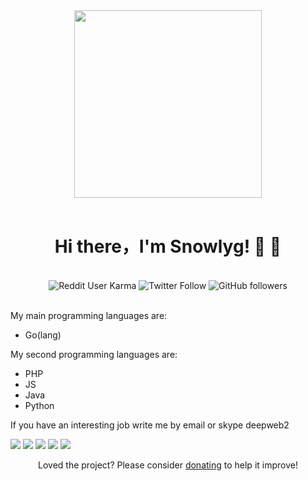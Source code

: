 <div id="header" align="center">
<!--   <img width = '300' hight = '300'  src="https://github.com/snowlyg/snowlyg/blob/main/giphy.gif"/> -->
<img width = '300' hight = '300'  src=" https://anime-girls-holding-programming-books.netlify.app/static/Yaoyorozu_Momo_Holding_Go_Programming_Language-b5f73b96a822664c23fe22e11f23bdfc.png"/>

</div> 
<br>

<div id="body" align="center">
  <h1> Hi there，I'm Snowlyg! 👋 👋</h1>
  <br>
  <div>
<img alt="Reddit User Karma" src="https://img.shields.io/reddit/user-karma/link/Usual-Introduction71?color=blue&label=Reddit&logo=snowlyg&logoColor=blue&style=for-the-badge">
<img alt="Twitter Follow" src="https://img.shields.io/twitter/follow/ld_snowlyg?color=blue&label=Twitter&logo=snowlyg&logoColor=Blue&style=for-the-badge">
 <img alt="GitHub followers" src="https://img.shields.io/github/followers/snowlyg?color=blue&label=GitHub&logo=snowlyg&logoColor=blue&style=for-the-badge">
  </div>
</div>
<br>

<!--
**snowlyg/snowlyg** is a ✨ _special_ ✨ repository because its `README.md` (this file) appears on your GitHub profile.

Here are some ideas to get you started:

- 🔭 I’m currently working on ...
- 🌱 I’m currently learning ...
- 👯 I’m looking to collaborate on ...
- 🤔 I’m looking for help with ...
- 💬 Ask me about ...
- 📫 How to reach me: ...
- 😄 Pronouns: ...
- ⚡ Fun fact: ...
-->

My main programming languages are:

  - Go(lang)

My second programming languages are:

  - PHP
  - JS
  - Java
  - Python
  
  If you have an interesting job write me by email or skype deepweb2
  
![](https://github-profile-summary-cards.vercel.app/api/cards/profile-details?username=snowlyg&theme=github)
![](https://github-profile-summary-cards.vercel.app/api/cards/repos-per-language?username=snowlyg&theme=github)
![](https://github-profile-summary-cards.vercel.app/api/cards/most-commit-language?username=snowlyg&theme=github)
![](https://github-profile-summary-cards.vercel.app/api/cards/stats?username=snowlyg&theme=github)
![](https://github-profile-summary-cards.vercel.app/api/cards/productive-time?username=snowlyg&theme=github)
<!--  [![Ido's github stats](https://github-readme-stats.vercel.app/api?username=snowlyg&show_icons=true&theme=radical)](https://github.com/anuraghazra/github-readme-stats) -->


<p align="center">Loved the project? Please consider <a href="https://paypal.me/snowlyg?country.x=C2&locale.x=zh_XC">donating</a> to help it improve!
